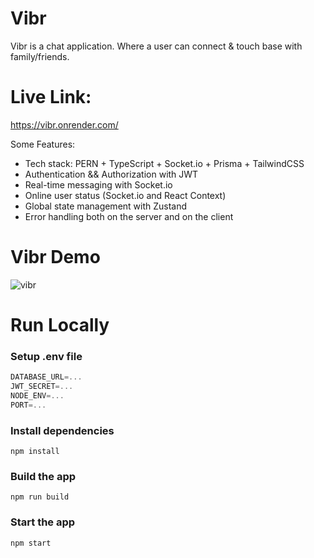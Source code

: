 # Vibr

Vibr is a chat application. Where a user can connect & touch base with family/friends.

# Live Link:
https://vibr.onrender.com/

Some Features:

-   Tech stack: PERN + TypeScript + Socket.io + Prisma + TailwindCSS
-   Authentication && Authorization with JWT
-   Real-time messaging with Socket.io
-   Online user status (Socket.io and React Context)
-   Global state management with Zustand
-   Error handling both on the server and on the client

# Vibr Demo
![vibr](https://github.com/user-attachments/assets/7db83e9f-a5fe-4cd9-88cc-563a2778ddba)

# Run Locally
### Setup .env file

```js
DATABASE_URL=...
JWT_SECRET=...
NODE_ENV=...
PORT=...
```

### Install dependencies

```shell
npm install
```

### Build the app

```shell
npm run build
```

### Start the app

```shell
npm start
```

